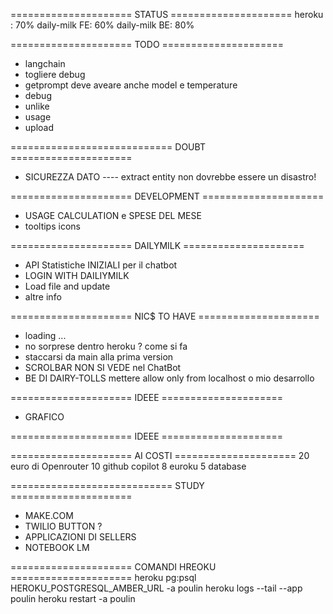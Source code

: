 ===================== STATUS =====================
heroku : 70%
daily-milk FE: 60%
daily-milk BE: 80%

===================== TODO =====================

- langchain
- togliere debug
- getprompt deve aveare anche model e temperature
- debug
- unlike
- usage
- upload

============================ DOUBT =====================

- SICUREZZA DATO
  ---- extract entity non dovrebbe essere un disastro!

===================== DEVELOPMENT =====================

- USAGE CALCULATION e SPESE DEL MESE
- tooltips icons

===================== DAILYMILK =====================

- API Statistiche INIZIALI per il chatbot
- LOGIN WITH DAILIYMILK
- Load file and update
- altre info

===================== NIC$ TO HAVE =====================

- loading ...
- no sorprese dentro heroku ? come si fa
- staccarsi da main alla prima version
- SCROLBAR NON SI VEDE nel ChatBot
- BE DI DAIRY-TOLLS mettere allow only from localhost o mio desarrollo

===================== IDEEE =====================

- GRAFICO

===================== IDEEE =====================

===================== AI COSTI =====================
20 euro di Openrouter
10 github copilot
8 euroku
5 database

============================ STUDY =====================

- MAKE.COM
- TWILIO BUTTON ?
- APPLICAZIONI DI SELLERS
- NOTEBOOK LM

===================== COMANDI HREOKU =====================
heroku pg:psql HEROKU_POSTGRESQL_AMBER_URL -a poulin
heroku logs --tail --app poulin
heroku restart -a poulin
